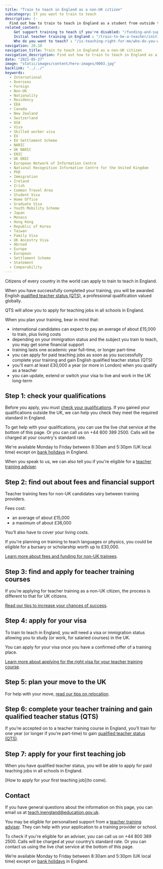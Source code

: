 ```yaml
---
title: "Train to teach in England as a non-UK citizen"
subcategory: If you want to train to teach
description: |-
  Find out how to train to teach in England as a student from outside the UK. Get help and guidance on your qualifications, funding and visa.
related_content:
    Get support training to teach if you're disabled: "/funding-and-support/if-youre-disabled"
    Initial teacher training in England : "/train-to-be-a-teacher/initial-teacher-training"
    Who do you want to teach? : "/is-teaching-right-for-me/who-do-you-want-to-teach"
navigation: 20.10
navigation_title: Train to teach in England as a non-UK citizen
navigation_description: Find out how to train to teach in England as a non-UK citizen or foreign student and get English qualified teacher status (QTS).
date: "2021-05-27"
image: "static/images/content/hero-images/0003.jpg"
backlink: "../../"
keywords:
  - International
  - Overseas
  - Foreign
  - Non-UK
  - Nationality
  - Residency
  - EEA
  - Canada
  - New Zealand
  - Switzerland
  - USA
  - Visa
  - Skilled worker visa
  - EU
  - EU Settlement Scheme
  - NARIC
  - UK NARIC
  - ENIC
  - UK ENIC
  - European Network of Information Centre
  - National Recognition Information Centre for the United Kingdom
  - PhD
  - Immigration
  - Ireland
  - Irish
  - Common Travel Area
  - Student Visa
  - Home Office
  - Graduate Visa
  - Youth Mobility Scheme
  - Japan
  - Monaco
  - Hong Kong
  - Republic of Korea
  - Taiwan
  - Family Visa
  - UK Ancestry Visa
  - Abroad
  - Europe
  - European
  - Settlement Scheme
  - Statement
  - Comparability
---
```



Citizens of every country in the world can apply to train to teach in England.

When you have successfully completed your training, you will be awarded English [qualified teacher status (QTS)](https://www.gov.uk/guidance/qualified-teacher-status-qts), a professional qualification valued globally.

QTS will allow you to apply for teaching jobs in all schools in England.   

When you plan your training, bear in mind that:

- international candidates can expect to pay an average of about £15,000 to train, plus living costs
- depending on your immigration status and the subject you train to teach, you may get some financial support
- training lasts one academic year full-time, or longer part-time
- you can apply for paid teaching jobs as soon as you successfully complete your training and gain English qualified teacher status (QTS)
- you'll earn at least £30,000 a year (or more in London) when you qualify as a teacher 
- you can update, extend or switch your visa to live and work in the UK long-term

## Step 1: check your qualifications

Before you apply, you must [check your qualifications](/non-uk-teachers/non-uk-qualifications). If you gained your qualifications outside the UK, we can help you check they meet the required standard in England. 

To get help with your qualifications, you can use the live chat service at the bottom of this page. Or you can call us on +44 800 389 2500. Calls will be charged at your country's standard rate.

We're available Monday to Friday between 8:30am and 5:30pm (UK local time) except on [bank holidays](https://www.gov.uk/bank-holidays) in England. 

When you speak to us, we can also tell you if you're eligible for a [teacher training adviser](/teacher-training-advisers). 

## Step 2: find out about fees and financial support

Teacher training fees for non-UK candidates vary between training providers.

Fees cost:

* an average of about £15,000
* a maximum of about £36,000

You’ll also have to cover your living costs.

If you're planning on training to teach languages or physics, you could be eligible for a bursary or scholarship worth up to £30,000. 

[Learn more about fees and funding for non-UK trainees](/non-uk-teachers/fees-and-funding-for-non-uk-trainees).

## Step 3: find and apply for teacher training courses

If you’re applying for teacher training as a non-UK citizen, the process is different to that for UK citizens.

[Read our tips to increase your chances of success](/tips-on-applying-for-teacher-training-as-a-non-uk-citizen).

## Step 4: apply for your visa

To train to teach in England, you will need a visa or immigration status allowing you to study (or work, for salaried courses) in the UK. 

You can apply for your visa once you have a confirmed offer of a training place. 

[Learn more about applying for the right visa for your teacher training course](/non-uk-teachers/visas-for-non-uk-trainees).

## Step 5: plan your move to the UK

For help with your move, [read our tips on relocation](/plan-your-move-to-the-uk).


## Step 6: complete your teacher training and gain qualified teacher status (QTS)

If you’re accepted on to a teacher training course in England, you’ll train for one year (or longer if you’re part-time) to gain [qualified teacher status (QTS)](https://getintoteaching.education.gov.uk/train-to-be-a-teacher/what-is-qts).


## Step 7: apply for your first teaching job

When you have qualified teacher status, you will be able to apply for paid teaching jobs in all schools in England. 

[How to apply for your first teaching job](to come).

## Contact

If you have general questions about the information on this page, you can email us at teach.inengland@education.gov.uk.

You may be eligible for personalised support from a [teacher training adviser](/teacher-training-advisers). They can help with your application to a training provider or school.

To check if you're eligible for an adviser, you can call us on +44 800 389 2500. Calls will be charged at your country’s standard rate. Or you can contact us using the live chat service at the bottom of this page.

We’re available Monday to Friday between 8:30am and 5:30pm (UK local time) except on [bank holidays](https://www.gov.uk/bank-holidays) in England.


